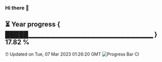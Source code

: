 ### Hi there 👋
⏳ Year progress { █████▁▁▁▁▁▁▁▁▁▁▁▁▁▁▁▁▁▁▁▁▁▁▁▁▁ } 17.82 %
---
⏰ Updated on Tue, 07 Mar 2023 01:26:20 GMT
![Progress Bar CI](https://github.com/liununu/liununu/workflows/Progress%20Bar%20CI/badge.svg)
